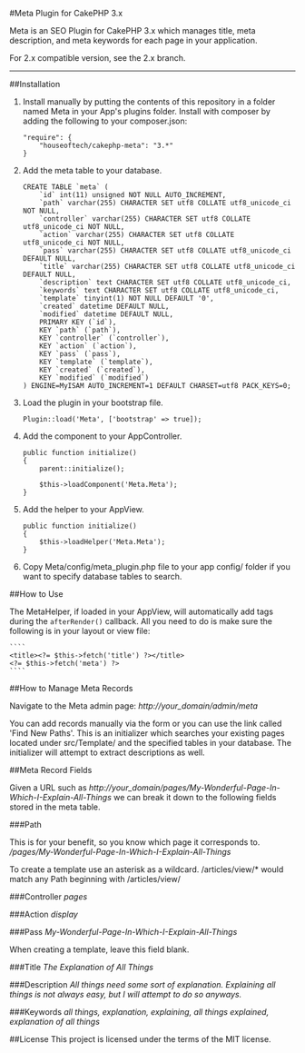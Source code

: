 #Meta Plugin for CakePHP 3.x

Meta is an SEO Plugin for CakePHP 3.x which manages title, meta description, and meta keywords for each page in your application.

For 2.x compatible version, see the 2.x branch.
- - -

##Installation

1. Install manually by putting the contents of this repository in a folder named Meta in your App's plugins folder. Install with composer by adding the following to your composer.json:

	````
	"require": {
		"houseoftech/cakephp-meta": "3.*"
	}
	````

2. Add the meta table to your database.

	````
	CREATE TABLE `meta` (
		`id` int(11) unsigned NOT NULL AUTO_INCREMENT,
		`path` varchar(255) CHARACTER SET utf8 COLLATE utf8_unicode_ci NOT NULL,
		`controller` varchar(255) CHARACTER SET utf8 COLLATE utf8_unicode_ci NOT NULL,
		`action` varchar(255) CHARACTER SET utf8 COLLATE utf8_unicode_ci NOT NULL,
		`pass` varchar(255) CHARACTER SET utf8 COLLATE utf8_unicode_ci DEFAULT NULL,
		`title` varchar(255) CHARACTER SET utf8 COLLATE utf8_unicode_ci DEFAULT NULL,
		`description` text CHARACTER SET utf8 COLLATE utf8_unicode_ci,
		`keywords` text CHARACTER SET utf8 COLLATE utf8_unicode_ci,
		`template` tinyint(1) NOT NULL DEFAULT '0',
		`created` datetime DEFAULT NULL,
		`modified` datetime DEFAULT NULL,
		PRIMARY KEY (`id`),
		KEY `path` (`path`),
		KEY `controller` (`controller`),
		KEY `action` (`action`),
		KEY `pass` (`pass`),
		KEY `template` (`template`),
		KEY `created` (`created`),
		KEY `modified` (`modified`)
	) ENGINE=MyISAM AUTO_INCREMENT=1 DEFAULT CHARSET=utf8 PACK_KEYS=0;
	````

3. Load the plugin in your bootstrap file.

	````
	Plugin::load('Meta', ['bootstrap' => true]);
	````

4. Add the component to your AppController.

	````
	public function initialize()
    {
        parent::initialize();

        $this->loadComponent('Meta.Meta');
    }
	````

5. Add the helper to your AppView.

	````
	public function initialize()
    {
		$this->loadHelper('Meta.Meta');
    }
	````

6. Copy Meta/config/meta_plugin.php file to your app config/ folder if you want to specify database tables to search.

##How to Use

The MetaHelper, if loaded in your AppView, will automatically add tags during the `afterRender()` callback. All you need to do is make sure the following is in your layout or view file:

	````
	<title><?= $this->fetch('title') ?></title>
	<?= $this->fetch('meta') ?>
	````

##How to Manage Meta Records

Navigate to the Meta admin page: *http://your_domain/admin/meta*

You can add records manually via the form or you can use the link called 'Find New Paths'. This is an initializer which searches your existing pages located under src/Template/ and the specified tables in your database. The initializer will attempt to extract descriptions as well.

##Meta Record Fields

Given a URL such as *http://your_domain/pages/My-Wonderful-Page-In-Which-I-Explain-All-Things* we can break it down to the following fields stored in the meta table.

###Path

This is for your benefit, so you know which page it corresponds to. */pages/My-Wonderful-Page-In-Which-I-Explain-All-Things*

To create a template use an asterisk as a wildcard. /articles/view/* would match any Path beginning with /articles/view/

###Controller
*pages*

###Action
*display*

###Pass
*My-Wonderful-Page-In-Which-I-Explain-All-Things*

When creating a template, leave this field blank.

###Title
*The Explanation of All Things*

###Description
*All things need some sort of explanation. Explaining all things is not always easy, but I will attempt to do so anyways.*

###Keywords
*all things, explanation, explaining, all things explained, explanation of all things*

##License
This project is licensed under the terms of the MIT license.
